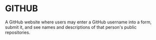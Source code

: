 # GITHUB
A GitHub website where users may enter a GitHub username into a form, submit it, and see names and descriptions of that person's public repositories. 
